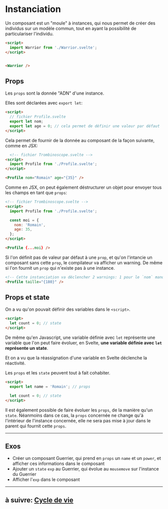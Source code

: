 # Instanciation

Un composant est un "moule" à instances, qui nous permet de créer des individus sur un modèle commun, tout en ayant la possibilité de particulariser l'individu.

```html
<script>
  import Warrior from './Warrior.svelte';
</script>


<Warrior />
```

## Props

Les `props` sont la donnée "ADN" d'une instance.

Elles sont déclarées avec `export let`:

```html
<script>
  // fichier Profile.svelte
  export let nom;
  export let age = 0; // cela permet de définir une valeur par défaut
</script>
```

Cela permet de fournir de la donnée au composant de la façon suivante, comme en JSX:

```html
  <!-- fichier Trombinoscope.svelte -->
<script>
  import Profile from './Profile.svelte';
</script>

<Profile nom="Romain" age="{35}" />
```

Comme en JSX, on peut également déstructurer un objet pour envoyer tous les champs en tant que `props`:

```html
<!-- fichier Trombinoscope.svelte -->
<script>
  import Profile from './Profile.svelte';

  const moi = {
    nom: 'Romain',
    age: 35,
  };
</script>

<Profile {...moi} />
```

Si l'on définit pas de valeur par défaut à une `prop`, et qu'on l'intancie un composant sans cette `prop`, le compilateur va afficher un warning. De même si l'on fournit un `prop` qui n'existe pas à une instance.

```html
<!-- Cette instanciation va déclencher 2 warnings: 1 pour le `nom` manquant, et 1 pour la `taille` qui n'est pas prévue -->
<Profile taille="{180}" />
```

## Props et state

On a vu qu'on pouvait définir des variables dans le `<script>`.

```html
<script>
  let count = 0; // state
</script>
```

De même qu'en Javascript, une variable définie avec `let` représente une variable que l'on peut faire évoluer, en Svelte, **une variable définie avec `let` représente un state**.

Et on a vu que la réassignation d'une variable en Svelte déclenche la réactivité.

Les `props` et les `state` peuvent tout à fait cohabiter.
```html
<script>
  export let name = 'Romain'; // props

  let count = 0; // state
</script>
```

Il est également possible de faire évoluer les `props`, de la manière qu'un `state`. Néanmoins dans ce cas, la `props` concernée ne change qu'à l'intérieur de l'instance concernée, elle ne sera pas mise à jour dans le parent qui fournit cette `props`.


---

## Exos

- Créer un composant Guerrier, qui prend en `props` un `name` et un `power`, et afficher ces informations dans le composant
- Ajouter un `state` `exp` au Guerrier, qui évolue au `mousemove` sur l'instance du Guerrier
- Afficher l'`exp` dans le composant

---

## à suivre: [Cycle de vie](./3-2_lifecycle.md)
